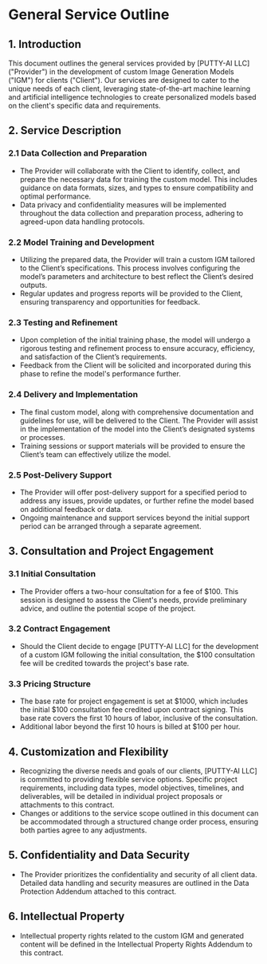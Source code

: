 # General Service Outline

## 1. Introduction
This document outlines the general services provided by [PUTTY-AI LLC] ("Provider") in the development of custom Image Generation Models ("IGM") for clients ("Client"). Our services are designed to cater to the unique needs of each client, leveraging state-of-the-art machine learning and artificial intelligence technologies to create personalized models based on the client's specific data and requirements.

## 2. Service Description

### 2.1 Data Collection and Preparation
- The Provider will collaborate with the Client to identify, collect, and prepare the necessary data for training the custom model. This includes guidance on data formats, sizes, and types to ensure compatibility and optimal performance.
- Data privacy and confidentiality measures will be implemented throughout the data collection and preparation process, adhering to agreed-upon data handling protocols.

### 2.2 Model Training and Development
- Utilizing the prepared data, the Provider will train a custom IGM tailored to the Client’s specifications. This process involves configuring the model’s parameters and architecture to best reflect the Client’s desired outputs.
- Regular updates and progress reports will be provided to the Client, ensuring transparency and opportunities for feedback.

### 2.3 Testing and Refinement
- Upon completion of the initial training phase, the model will undergo a rigorous testing and refinement process to ensure accuracy, efficiency, and satisfaction of the Client’s requirements.
- Feedback from the Client will be solicited and incorporated during this phase to refine the model's performance further.

### 2.4 Delivery and Implementation
- The final custom model, along with comprehensive documentation and guidelines for use, will be delivered to the Client. The Provider will assist in the implementation of the model into the Client’s designated systems or processes.
- Training sessions or support materials will be provided to ensure the Client’s team can effectively utilize the model.

### 2.5 Post-Delivery Support
- The Provider will offer post-delivery support for a specified period to address any issues, provide updates, or further refine the model based on additional feedback or data.
- Ongoing maintenance and support services beyond the initial support period can be arranged through a separate agreement.

## 3. Consultation and Project Engagement

### 3.1 Initial Consultation
- The Provider offers a two-hour consultation for a fee of $100. This session is designed to assess the Client's needs, provide preliminary advice, and outline the potential scope of the project.

### 3.2 Contract Engagement
- Should the Client decide to engage [PUTTY-AI LLC] for the development of a custom IGM following the initial consultation, the $100 consultation fee will be credited towards the project's base rate.

### 3.3 Pricing Structure
- The base rate for project engagement is set at $1000, which includes the initial $100 consultation fee credited upon contract signing. This base rate covers the first 10 hours of labor, inclusive of the consultation.
- Additional labor beyond the first 10 hours is billed at $100 per hour.

## 4. Customization and Flexibility
- Recognizing the diverse needs and goals of our clients, [PUTTY-AI LLC] is committed to providing flexible service options. Specific project requirements, including data types, model objectives, timelines, and deliverables, will be detailed in individual project proposals or attachments to this contract.
- Changes or additions to the service scope outlined in this document can be accommodated through a structured change order process, ensuring both parties agree to any adjustments.

## 5. Confidentiality and Data Security
- The Provider prioritizes the confidentiality and security of all client data. Detailed data handling and security measures are outlined in the Data Protection Addendum attached to this contract.

## 6. Intellectual Property
- Intellectual property rights related to the custom IGM and generated content will be defined in the Intellectual Property Rights Addendum to this contract.

